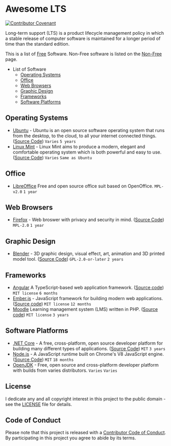 # Awesome LTS

[![Contributor Covenant](https://img.shields.io/badge/Contributor%20Covenant-v2.0%20adopted-ff69b4.svg)](CODE_OF_CONDUCT.md)

Long-term support (LTS) is a product lifecycle management policy in which a stable release of computer software is maintained for a longer period of time than the standard edition.

This is a list of [Free](https://en.wikipedia.org/wiki/Free_software) Software. Non-Free software is listed on the [Non-Free](non-free.md) page.

* List of Software
  * [Operating Systems](#operating-systems)
  * [Office](#office)
  * [Web Browsers](#web-browsers)
  * [Graphic Design](#graphic-design)
  * [Frameworks](#frameworks)
  * [Software Platforms](#software-platforms)

## Operating Systems

* [Ubuntu](https://ubuntu.com/) - Ubuntu is an open source software operating system that runs from the desktop, to the cloud, to all your internet connected things. ([Source Code](https://code.launchpad.net/ubuntu)) ``Varies`` ``5 years``
* [Linux Mint](https://linuxmint.com/) - Linux Mint aims to produce a modern, elegant and comfortable operating system which is both powerful and easy to use. ([Source Code](https://github.com/linuxmint)) ``Varies`` ``Same as Ubuntu``

## Office

* [LibreOffice](https://www.libreoffice.org/) Free and open source office suit based on OpenOffice. ``MPL-v2.0`` ``1 year``

## Web Browsers

* [Firefox](https://www.mozilla.org/firefox/new/) - Web broswer with privacy and security in mind. ([Source Code](https://hg.mozilla.org/mozilla-central/)) ``MPL-2.0`` ``1 year``

## Graphic Design

* [Blender](https://www.blender.org/) - 3D graphic design, visual effect, art, animation and 3D printed model tool. ([Source Code](https://git.blender.org/gitweb/gitweb.cgi/blender.git)) ``GPL-2.0-or-later`` ``2 years``

## Frameworks

* [Angular](https://angular.io/) A TypeScript-based web application framework. ([Source code](https://github.com/angular/angular)) ``MIT license`` ``6 months``
* [Ember.js](https://emberjs.com) - JavaScript framework for building modern web applications. ([Source code](https://github.com/emberjs/ember.js))  `MIT license` `12 months`
* [Moodle](https://moodle.org/) Learning management system (LMS) written in PHP. ([Source code](https://git.in.moodle.com/moodle/moodle.git)) ``MIT license`` ``3 years``

## Software Platforms

* [.NET Core](https://dotnet.microsoft.com) - A free, cross-platform, open source developer platform for building many different types of applications. ([Source Code](https://github.com/dotnet/core)) ``MIT`` ``3 years``
* [Node.js](https://nodejs.org/) - A JavaScript runtime built on Chrome's V8 JavaScript engine. ([Source Code](https://github.com/nodejs/node)) ``MIT`` ``18 months``
* [OpenJDK](openjdk.md) - Free, open source and cross-platform developer platform with builds from varies distributors. ``Varies`` ``Varies``

## License

I dedicate any and all copyright interest in this project to the public domain - see the [LICENSE](LICENSE) file for details.

## Code of Conduct

Please note that this project is released with a [Contributor Code of Conduct](CODE_OF_CONDUCT.md). By participating in this project you agree to abide by its terms.

